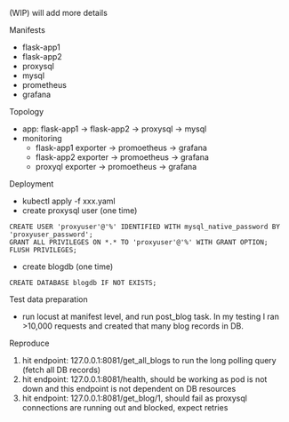 (WIP) will add more details

Manifests
* flask-app1
* flask-app2
* proxysql
* mysql
* prometheus
* grafana

Topology
* app: flask-app1 -> flask-app2 -> proxysql -> mysql
* monitoring
    * flask-app1 exporter -> promoetheus -> grafana
    * flask-app2 exporter -> promoetheus -> grafana
    * proxyql exporter -> promoetheus -> grafana

Deployment
* kubectl apply -f xxx.yaml
* create proxysql user (one time)

```
CREATE USER 'proxyuser'@'%' IDENTIFIED WITH mysql_native_password BY 'proxyuser_password';
GRANT ALL PRIVILEGES ON *.* TO 'proxyuser'@'%' WITH GRANT OPTION;
FLUSH PRIVILEGES;
```

* create blogdb (one time)
```
CREATE DATABASE blogdb IF NOT EXISTS;
```

Test data preparation
* run locust at manifest level, and run post_blog task. In my testing I ran >10,000 requests and created that many blog records in DB.

Reproduce
1. hit endpoint: 127.0.0.1:8081/get_all_blogs to run the long polling query (fetch all DB records)
2. hit endpoint: 127.0.0.1:8081/health, should be working as pod is not down and this endpoint is not dependent on DB resources
3. hit endpoint: 127.0.0.1:8081/get_blog/1, should fail as proxysql connections are running out and blocked, expect retries
